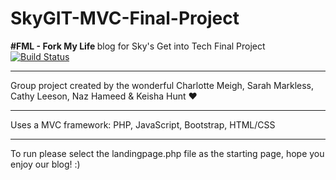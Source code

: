 # SkyGIT-MVC-Final-Project

<b>#FML - Fork My Life </b> blog for Sky's Get into Tech Final Project
[![Build Status](https://dev.azure.com/keishahunt93/FML%20Blog/_apis/build/status/keishalois.SkyGIT-MVC-Final-Project?branchName=master)](https://dev.azure.com/keishahunt93/FML%20Blog/_build/latest?definitionId=1&branchName=master)
<hr>
Group project created by the wonderful Charlotte Meigh, Sarah Markless, Cathy Leeson, Naz Hameed & Keisha Hunt &hearts;
<hr> 
Uses a MVC framework:
PHP,
JavaScript,
Bootstrap,
HTML/CSS

--------------------------------------------------------------------

To run please select the landingpage.php file as the starting page, hope you enjoy our blog! :)
